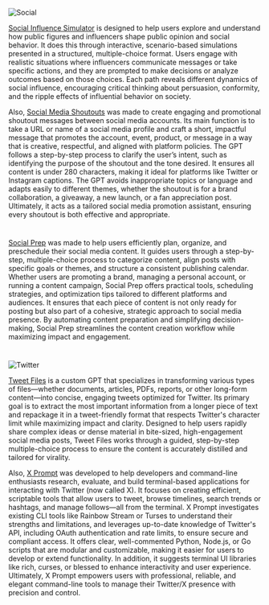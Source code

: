 ![Social](https://github.com/user-attachments/assets/8d92fc2a-e854-4fd9-a070-53ce8cb9107e)

[Social Influence Simulator](https://chatgpt.com/g/g-J0k1yLqEH-social-influence-simulator) is designed to help users explore and understand how public figures and influencers shape public opinion and social behavior. It does this through interactive, scenario-based simulations presented in a structured, multiple-choice format. Users engage with realistic situations where influencers communicate messages or take specific actions, and they are prompted to make decisions or analyze outcomes based on those choices. Each path reveals different dynamics of social influence, encouraging critical thinking about persuasion, conformity, and the ripple effects of influential behavior on society.

Also, [Social Media Shoutouts](https://chatgpt.com/g/g-BRN5AXPbf-social-media-shoutouts) was made to create engaging and promotional shoutout messages between social media accounts. Its main function is to take a URL or name of a social media profile and craft a short, impactful message that promotes the account, event, product, or message in a way that is creative, respectful, and aligned with platform policies. The GPT follows a step-by-step process to clarify the user’s intent, such as identifying the purpose of the shoutout and the tone desired. It ensures all content is under 280 characters, making it ideal for platforms like Twitter or Instagram captions. The GPT avoids inappropriate topics or language and adapts easily to different themes, whether the shoutout is for a brand collaboration, a giveaway, a new launch, or a fan appreciation post. Ultimately, it acts as a tailored social media promotion assistant, ensuring every shoutout is both effective and appropriate.

#

[Social Prep](https://chatgpt.com/g/g-SGtETL4hC-social-prep) was made to help users efficiently plan, organize, and preschedule their social media content. It guides users through a step-by-step, multiple-choice process to categorize content, align posts with specific goals or themes, and structure a consistent publishing calendar. Whether users are promoting a brand, managing a personal account, or running a content campaign, Social Prep offers practical tools, scheduling strategies, and optimization tips tailored to different platforms and audiences. It ensures that each piece of content is not only ready for posting but also part of a cohesive, strategic approach to social media presence. By automating content preparation and simplifying decision-making, Social Prep streamlines the content creation workflow while maximizing impact and engagement.

#

![Twitter](https://github.com/user-attachments/assets/78289419-190a-4d1c-9dfe-ecdd244e9762)

[Tweet Files](https://chatgpt.com/g/g-jJRoFETYE-tweet-files) is a custom GPT that specializes in transforming various types of files—whether documents, articles, PDFs, reports, or other long-form content—into concise, engaging tweets optimized for Twitter. Its primary goal is to extract the most important information from a longer piece of text and repackage it in a tweet-friendly format that respects Twitter's character limit while maximizing impact and clarity. Designed to help users rapidly share complex ideas or dense material in bite-sized, high-engagement social media posts, Tweet Files works through a guided, step-by-step multiple-choice process to ensure the content is accurately distilled and tailored for virality.

Also, [X Prompt](https://chatgpt.com/g/g-6854cb4a5c64819197ded19998a04cb1-x-prompt) was developed to help developers and command-line enthusiasts research, evaluate, and build terminal-based applications for interacting with Twitter (now called X). It focuses on creating efficient, scriptable tools that allow users to tweet, browse timelines, search trends or hashtags, and manage follows—all from the terminal. X Prompt investigates existing CLI tools like Rainbow Stream or Turses to understand their strengths and limitations, and leverages up-to-date knowledge of Twitter's API, including OAuth authentication and rate limits, to ensure secure and compliant access. It offers clear, well-commented Python, Node.js, or Go scripts that are modular and customizable, making it easier for users to develop or extend functionality. In addition, it suggests terminal UI libraries like rich, curses, or blessed to enhance interactivity and user experience. Ultimately, X Prompt empowers users with professional, reliable, and elegant command-line tools to manage their Twitter/X presence with precision and control.
